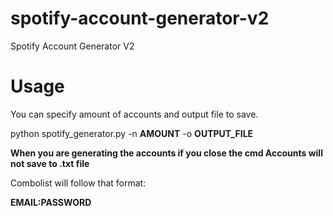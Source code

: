 # spotify-account-generator-v2
Spotify Account Generator V2

# Usage

You can specify amount of accounts and output file to save.



python spotify_generator.py -n **AMOUNT** -o **OUTPUT_FILE**


**When you are generating the accounts if you close the cmd Accounts will not save to .txt file**

Combolist will follow that format:


**EMAIL:PASSWORD**
